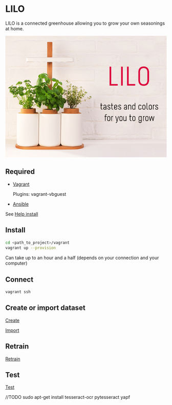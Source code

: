 # LILO
LILO is a connected greenhouse allowing you to grow your own seasonings at home.

[![alt text](https://github.com/zirkis/LILO/blob/kevin/docs/images/lilo.png)](https://pretapousser.fr)

## Required

- [Vagrant](https://www.vagrantup.com)
	
	Plugins: vagrant-vbguest

- [Ansible](http://docs.ansible.com/ansible)

See [Help install](https://github.com/zirkis/LILO/blob/kevin/docs/installation.md)

## Install
	
```bash
cd <path_to_project>/vagrant
vagrant up --provision
```

Can take up to an hour and a half (depends on your connection and your computer)

## Connect

```bash
vagrant ssh
```

## Create or import dataset 

[Create](https://github.com/zirkis/LILO/blob/kevin/docs/makedataset.md)

[Import](https://github.com/zirkis/LILO/blob/kevin/docs/importdataset.md)

## Retrain 

[Retrain](https://github.com/zirkis/LILO/blob/kevin/docs/retrain.md)

## Test

[Test](https://github.com/zirkis/LILO/blob/kevin/docs/test.md)

//TODO
sudo apt-get install tesseract-ocr
pytesseract
yapf